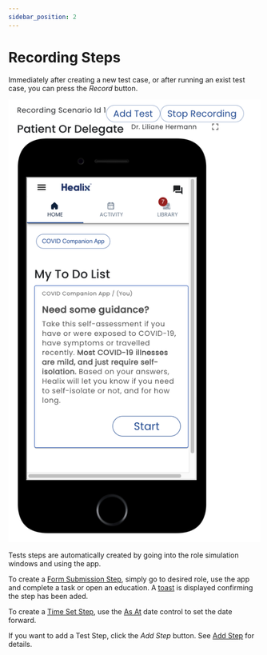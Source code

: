 ```yaml
---
sidebar_position: 2
---
```


# Recording Steps

Immediately after creating a new test case, or after running an exist test case, you can press the *Record* button.

![Record Mode](img/recording-mode.png)

Tests steps are automatically created by going into the role simulation windows and using the app.

To create a [Form Submission Step](./add-step#form-submission-steps), simply go to desired role, use the app and complete a task or open an education.  A [toast](/docs/glossary#toast) is displayed confirming the step has been aded.

To create a [Time Set Step](./add-step#time-set-step), use the [As At](../index#as-at-time-warp) date control to set the date forward.

If you want to add a Test Step, click the *Add Step* button.  See [Add Step](./add-step#test-steps) for details.



